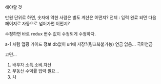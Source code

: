 해야할 것

만원 단위로 하면, 숫자에 약한 사람은 별도 계산은 어떤지?
전체 : 입력 완료 되면 다음 페이지로 자동으로 넘어가면 어떤지?

수정하면 바로 redux 변수 값이 수정되게 수정하자.

a-1 처럼 맵핑
가이드 정보
db없이 url에 저장?(링크복붙가능)
연금 없음...
국민연금

고민...
1. 배우자 소득.소비.자산
2. 부동산 수익률 입력 필요...
3. 차